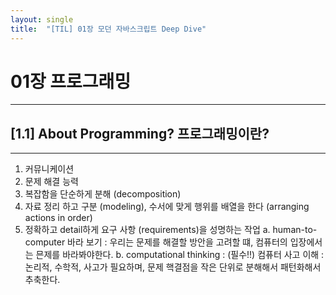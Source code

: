 ```yaml
---
layout: single
title:  "[TIL] 01장 모던 자바스크립트 Deep Dive"
---
```


# 01장 프로그래밍
--------------

## [1.1] About Programming? 프로그래밍이란?
--------------
  1. 커뮤니케이션
  2. 문제 해결 능력
  3. 복잡함을 단순하게 분해 (decomposition)
  4. 자료 정리 하고 구분 (modeling), 수서에 맞게 행위를 배열을 한다 (arranging actions in order)
  5. 정확하고 detail하게 요구 사항 (requirements)을 성명하는 작업 
     a. human-to-computer 바라 보기 : 우리는 문제를 해결할 방안을 고려할 떄, 컴퓨터의 입장에서는 믄제를 바라봐야한다. 
     b. computational thinking : (필수!!) 컴퓨터 사고 이해 : 논리적, 수학적, 사고가 필요하며, 문제 핵결점을 작은 단위로 분해해서 패턴화해서 추축한다.
